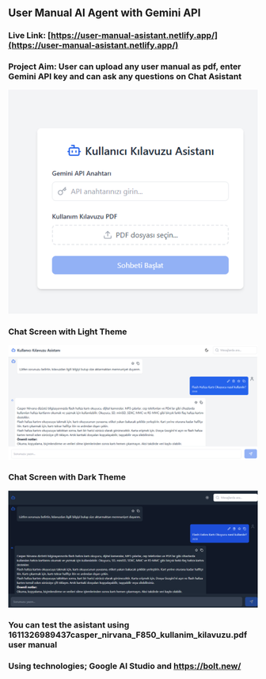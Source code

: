 ## User Manual AI Agent with Gemini API
### Live Link: [https://user-manual-asistant.netlify.app/](https://user-manual-asistant.netlify.app/)
### Project Aim: User can upload any user manual as pdf, enter Gemini API key and can ask any questions on Chat Asistant

![alt text](user_manual_ai_agent.png)

### Chat Screen with Light Theme
![alt text](chat_screen_light.png)

### Chat Screen with Dark Theme
![alt text](chat_screen_dark.png)

### You can test the asistant using 1611326989437casper_nirvana_F850_kullanim_kilavuzu.pdf user manual
### Using technologies; Google AI Studio and https://bolt.new/